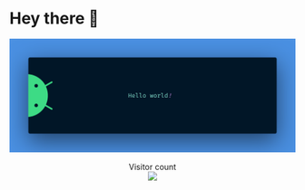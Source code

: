 # Hey there :wave:

<img src="banner.png" alt="Hello world">

<p align="center"> 
  Visitor count<br>
  <img src="https://profile-counter.glitch.me/legend100k/count.svg" />
</p>

<!---
legend100k/legend100k is a ✨ special ✨ repository because its `README.md` (this file) appears on your GitHub profile.
You can click the Preview link to take a look at your changes.
--->
